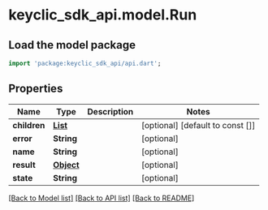 # keyclic_sdk_api.model.Run

## Load the model package
```dart
import 'package:keyclic_sdk_api/api.dart';
```

## Properties
Name | Type | Description | Notes
------------ | ------------- | ------------- | -------------
**children** | [**List<Run>**](Run.md) |  | [optional] [default to const []]
**error** | **String** |  | [optional] 
**name** | **String** |  | [optional] 
**result** | [**Object**](.md) |  | [optional] 
**state** | **String** |  | [optional] 

[[Back to Model list]](../README.md#documentation-for-models) [[Back to API list]](../README.md#documentation-for-api-endpoints) [[Back to README]](../README.md)


